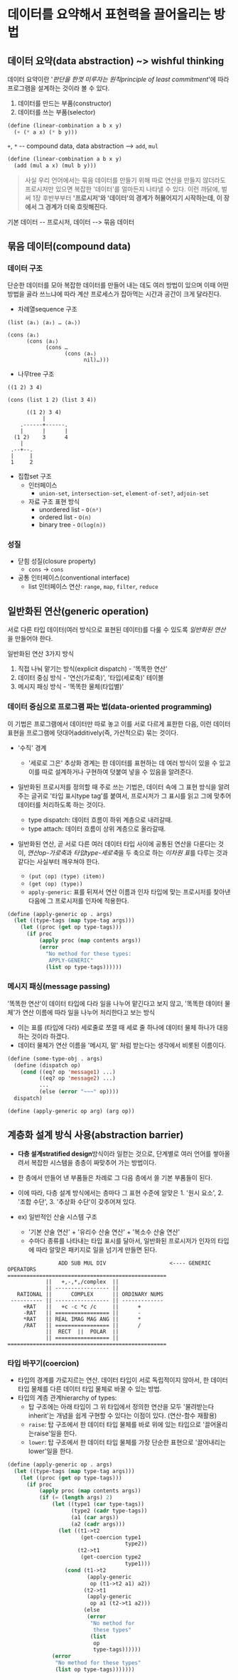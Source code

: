 # 데이터를 요약해서 표현력을 끌어올리는 방법

## 데이터 요약(data abstraction) ~> wishful thinking

데이터 요약이란 '_판단을 한껏 미루자는 원칙principle of least commitment_'에 따라 프로그램을 설계하는 것이라 볼 수 있다.

1. 데이터를 만드는 부품(constructor)
2. 데이터를 쓰는 부품(selector)

```lisp
(define (linear-combination a b x y)
  (+ (* a x) (* b y)))
```

`+`, `*` -- compound data, data abstraction --> `add`, `mul`

```lisp
(define (linear-combination a b x y)
  (add (mul a x) (mul b y)))
```

> 사실 우리 언어에서는 묶음 데이터를 만들기 위해 따로 연산을 만들지 않더라도 프로시저만 있으면 복잡한 '데이터'를 얼마든지 나타낼 수 있다. 이런 까닭에, 벌써 1장 후반부부터 **'프로시저'와 '데이터'의 경계가 허물어지기 시작하는데, 이 장에서 그 경계가 더욱 흐릿해진다.**

기본 데이터 -- 프로시저, 데이터 --> 묶음 데이터

## 묶음 데이터(compound data)

### 데이터 구조

단순한 데이터를 모아 복잡한 데이터를 만들어 내는 데도 여러 방법이 있으며 이때 어떤 방법을 골라 쓰느냐에 따라 계산 프로세스가 잡아먹는 시간과 공간이 크게 달라진다.

- 차례열sequence 구조

```
(list ⟨a₁⟩ ⟨a₂⟩ … ⟨aₙ⟩)
```

```
(cons ⟨a₁⟩
      (cons ⟨a₂⟩
            (cons …
                  (cons ⟨aₙ⟩
                        nil)…)))
```

- 나무tree 구조

```
((1 2) 3 4)

(cons (list 1 2) (list 3 4))
```

```
      ((1 2) 3 4)
           |
    .------+------.
    |      |      |
  (1 2)    3      4
    |
 .--+--.
 |     |
 1     2
```

- 집합set 구조
  - 인터페이스
    - `union-set`, `intersection-set`, `element-of-set?`, `adjoin-set`
  - 자료 구조 표현 방식
    - unordered list - `O(n²)`
    - ordered list - `O(n)`
    - binary tree - `O(log(n))`

### 성질

- 닫힘 성질(closure property)
  - `cons` -> `cons`
- 공통 인터페이스(conventional interface)
  - list 인터페이스 연산: `range`, `map`, `filter`, `reduce`

## 일반화된 연산(generic operation)

서로 다른 타입 데이터(여러 방식으로 표현된 데이터)를 다룰 수 있도록 *일반화된 연산*을 만들어야 한다.

일반화된 연산 3가지 방식

1. 직접 나눠 맡기는 방식(explicit dispatch) - '똑똑한 연산'
2. 데이터 중심 방식 - '연산(가로축)', '타입(세로축)' 테이블
3. 메시지 패싱 방식 - '똑똑한 물체(타입별)'

### 데이터 중심으로 프로그램 짜는 법(data-oriented programming)

이 기법은 프로그램에서 데이터만 따로 놓고 이를 서로 다르게 표한한 다음, 이런 데이터 표현을 프로그램에 덧대어additively(즉, 가산적으로) 묶는 것이다.

- '수직' 경계
  - '세로로 그은' 추상화 경계는 한 데이터를 표현하는 데 여러 방식이 있을 수 있고 이를 따로 설계하거나 구현하여 덧붙여 넣을 수 있음을 알려준다.
- 일반화된 프로시저를 정의할 때 주로 쓰는 기법은, 데이터 속에 그 표현 방식을 알려주는 글귀로 '타입 표시type tag'를 붙여서, 프로시저가 그 표시를 읽고 그에 맞추어 데이터를 처리하도록 하는 것이다.

  - type dispatch: 데이터 흐름이 하위 계층으로 내려갈때.
  - type attach: 데이터 흐름이 상위 계층으로 올라갈때.

- 일반화된 연산, 곧 서로 다른 여러 데이터 타입 사이에 공통된 연산을 다룬다는 것이, *연산op-가로축*과 *타입type-세로축*을 두 축으로 하는 *이차원 표*를 다루는 것과 같다는 사실부터 깨우쳐야 한다.
  - `(put ⟨op⟩ ⟨type⟩ ⟨item⟩)`
  - `(get ⟨op⟩ ⟨type⟩)`
  - `apply-generic`: 표를 뒤져서 연산 이름과 인자 타입에 맞는 프로시저를 찾아낸 다음에 그 프로시저를 인자에 적용한다.

```lisp
(define (apply-generic op . args)
  (let ((type-tags (map type-tag args)))
    (let ((proc (get op type-tags)))
      (if proc
          (apply proc (map contents args))
          (error
            "No method for these types:
             APPLY-GENERIC"
            (list op type-tags))))))
```

### 메시지 패싱(message passing)

'똑똑한 연산'이 데이터 타입에 다라 일을 나누어 맡긴다고 보지 않고, '똑똑한 데이터 물체'가 연산 이름에 따라 일을 나누어 처리한다고 보는 방식

- 이는 표를 (타입에 다라) 세로줄로 쪼갤 때 세로 줄 하나에 데이터 물체 하나가 대응하는 것이라 하겠다.
- 데이터 물체가 연산 이름을 '메시지, 말' 처럼 받는다는 생각에서 비롯된 이름이다.

```lisp
(define (some-type-obj . args)
  (define (dispatch op)
    (cond ((eq? op 'message1) ...)
          ((eq? op 'message2) ...)
          ...
          (else (error "~~~" op))))
  dispatch)
```

```lisp
(define (apply-generic op arg) (arg op))
```

## 계층화 설계 방식 사용(abstraction barrier)

- **다층 설계stratified design**방식이라 일컫는 것으로, 단계별로 여러 언어를 쌓아올려서 복잡한 시스템을 층층이 짜맞추어 가는 방법이다.
- 한 층에서 만들어 낸 부품들은 차례로 그 다음 층에서 쓸 기본 부품들이 된다.
- 이에 따라, 다층 설계 방식에서는 층마다 그 표현 수준에 알맞은 1. '원시 요소', 2. '조합 수단', 3. '추상화 수단'이 갖추어져 있다.

- ex) 일반적인 산술 시스템 구조
  - '기본 산술 연산' + '유리수 산술 연산' + '복소수 산술 연산'
  - 수마다 종류를 나타내는 타입 표시를 달아서, 일반화된 프로시저가 인자의 타입에 따라 알맞은 패키지로 일을 넘기게 만들면 된다.

```
                ADD SUB MUL DIV                    <---- GENERIC OPERATORS
==================================================
            ||   +,-,*,/complex  ||
            || ----------------- ||
   RATIONAL ||      COMPLEX      || ORDINARY NUMS
 ---------- || ----------------- || -------------
     +RAT   ||   +c -c *c /c     ||      +
     -RAT   || ================= ||      -
     *RAT   || REAL IMAG MAG ANG ||      *
     /RAT   || ================= ||      /
            ||  RECT  ||  POLAR  ||
            || ================= ||
==================================================
```

### 타입 바꾸기(coercion)

- 타입의 경계를 가로지르는 연산. 데이터 타입이 서로 독립적이지 않아서, 한 데이터 타입 물체를 다른 데이터 타입 물체로 바꿀 수 있는 방법.
- 타입의 계층 관계hierarchy of types:
  - 탑 구조에는 아래 타입이 그 위 타입에서 정의한 연산을 모두 '물려받는다inherit'는 개념을 쉽게 구현할 수 있다는 이점이 있다. (연산-함수 재활용)
  - `raise`: 탑 구조에서 한 데이터 타입 물체를 바로 위에 있는 타입으로 '끌어올리는raise'일을 한다.
  - `lower`: 탑 구조에서 한 데이터 타입 물체를 가장 단순한 표현으로 '끌어내리는lower'일을 한다.

```lisp
(define (apply-generic op . args)
  (let ((type-tags (map type-tag args)))
    (let ((proc (get op type-tags)))
      (if proc
          (apply proc (map contents args))
          (if (= (length args) 2)
              (let ((type1 (car type-tags))
                    (type2 (cadr type-tags))
                    (a1 (car args))
                    (a2 (cadr args)))
                (let ((t1->t2
                       (get-coercion type1
                                     type2))
                      (t2->t1
                       (get-coercion type2
                                     type1)))
                  (cond (t1->t2
                         (apply-generic
                          op (t1->t2 a1) a2))
                        (t2->t1
                         (apply-generic
                          op a1 (t2->t1 a2)))
                        (else
                         (error
                          "No method for
                           these types"
                          (list
                           op
                           type-tags))))))
              (error
               "No method for these types"
               (list op type-tags)))))))
```
